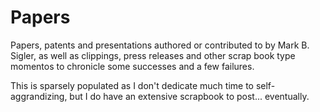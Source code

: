 # Papers
Papers, patents and presentations authored or contributed to by Mark B. Sigler, as well as clippings, press releases and other scrap book type momentos to chronicle some successes and a few failures.

This is sparsely populated as I don't dedicate much time to self-aggrandizing, but I do have an extensive scrapbook to post... eventually.
